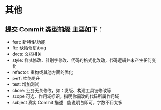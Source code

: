 # 其他

## 提交 Commit 类型前缀 主要如下：
- feat: 新特性\功能
- fix: 	缺陷修复\bug
- docs: 文档相关
- style: 样式修改、错别字修改、代码的格式化改动，代码逻辑并未产生任何变化
- refactor: 重构或其他方面的优化
- perf: 性能提升
- test: 增加测试
- chore: 业务无关修改，如：发版、构建工具链修改等
- scope 可选，作用域标识，指明你需改的代码所属作用域
- subject 真实 Commit 描述，能说明白即可，字数不用太多
